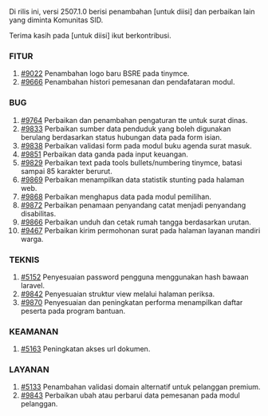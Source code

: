 Di rilis ini, versi 2507.1.0 berisi penambahan [untuk diisi] dan perbaikan lain yang diminta Komunitas SID.

Terima kasih pada [untuk diisi] ikut berkontribusi.

### FITUR

1. [#9022](https://github.com/OpenSID/OpenSID/issues/9022) Penambahan logo baru BSRE pada tinymce.
2. [#9666](https://github.com/OpenSID/OpenSID/issues/9666) Penambahan histori pemesanan dan pendafataran modul.


### BUG

1. [#9764](https://github.com/OpenSID/OpenSID/issues/9764) Perbaikan dan penambahan pengaturan tte untuk surat dinas.
2. [#9833](https://github.com/OpenSID/OpenSID/issues/9833) Perbaikan sumber data penduduk yang boleh digunakan berulang berdasarkan status hubungan data pada form isian.
3. [#9838](https://github.com/OpenSID/OpenSID/issues/9838) Perbaikan validasi form pada modul buku agenda surat masuk.
4. [#9851](https://github.com/OpenSID/OpenSID/issues/9851) Perbaikan data ganda pada input keuangan.
5. [#9829](https://github.com/OpenSID/OpenSID/issues/9829) Perbaikan text pada tools bullets/numbering tinymce, batasi sampai 85 karakter berurut.
6. [#9869](https://github.com/OpenSID/OpenSID/issues/9869) Perbaikan menampilkan data statistik stunting pada halaman web.
7. [#9868](https://github.com/OpenSID/OpenSID/issues/9868) Perbaikan menghapus data pada modul pemilihan.
8. [#9872](https://github.com/OpenSID/OpenSID/issues/9872) Perbaikan penamaan penyandang catat menjadi penyandang disabilitas.
9. [#9866](https://github.com/OpenSID/OpenSID/issues/9866) Perbaikan unduh dan cetak rumah tangga berdasarkan urutan.
10. [#9467](https://github.com/OpenSID/OpenSID/issues/9467) Perbaikan kirim permohonan surat pada halaman layanan mandiri warga.


### TEKNIS

1. [#5152](https://github.com/OpenSID/premium/issues/5152) Penyesuaian password pengguna menggunakan hash bawaan laravel.
2. [#9842](https://github.com/OpenSID/OpenSID/issues/9842) Penyesuaian struktur view melalui halaman periksa.
3. [#9870](https://github.com/OpenSID/OpenSID/issues/9870) Penyesuaian dan peningkatan performa menampilkan daftar peserta pada program bantuan.


### KEAMANAN

1. [#5163](https://github.com/OpenSID/premium/issues/5163) Peningkatan akses url dokumen.


### LAYANAN

1. [#5133](https://github.com/OpenSID/premium/issues/5133) Penambahan validasi domain alternatif untuk pelanggan premium.
2. [#9843](https://github.com/OpenSID/OpenSID/issues/9843) Perbaikan ubah atau perbarui data pemesanan pada modul pelanggan.
